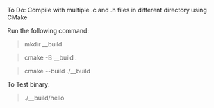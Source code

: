 To Do: Compile with multiple .c and .h files in different directory using CMake

Run the following command:
>  mkdir __build

>  cmake -B __build .

>  cmake --build ./__build


To Test binary:
> ./__build/hello